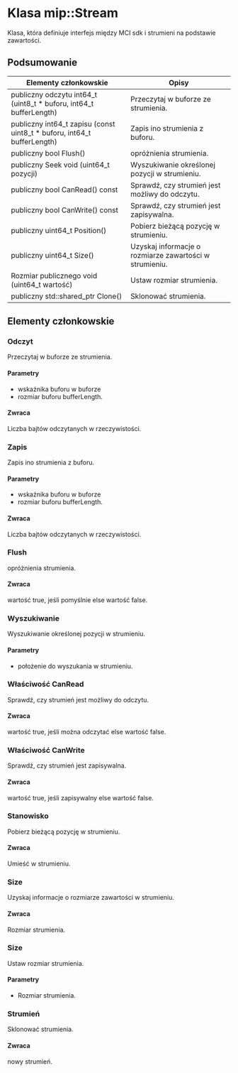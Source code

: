 # <a name="class-mipstream"></a>Klasa mip::Stream 
Klasa, która definiuje interfejs między MCI sdk i strumieni na podstawie zawartości.
  
## <a name="summary"></a>Podsumowanie
 Elementy członkowskie                        | Opisy                                
--------------------------------|---------------------------------------------
publiczny odczytu int64_t (uint8_t * buforu, int64_t bufferLength)  |  Przeczytaj w buforze ze strumienia.
publiczny int64_t zapisu (const uint8_t * buforu, int64_t bufferLength)  |  Zapis ino strumienia z buforu.
publiczny bool Flush()  |  opróżnienia strumienia.
publiczny Seek void (uint64_t pozycji)  |  Wyszukiwanie określonej pozycji w strumieniu.
publiczny bool CanRead() const  |  Sprawdź, czy strumień jest możliwy do odczytu.
publiczny bool CanWrite() const  |  Sprawdź, czy strumień jest zapisywalna.
publiczny uint64_t Position()  |  Pobierz bieżącą pozycję w strumieniu.
publiczny uint64_t Size()  |  Uzyskaj informacje o rozmiarze zawartości w strumieniu.
Rozmiar publicznego void (uint64_t wartość)  |  Ustaw rozmiar strumienia.
publiczny std::shared_ptr<Stream> Clone()  |  Sklonować strumienia.
  
## <a name="members"></a>Elementy członkowskie
  
### <a name="read"></a>Odczyt
Przeczytaj w buforze ze strumienia.
  
#### <a name="parameters"></a>Parametry
* wskaźnika buforu w buforze 
* rozmiar buforu bufferLength. 
  
#### <a name="returns"></a>Zwraca
Liczba bajtów odczytanych w rzeczywistości.
  
### <a name="write"></a>Zapis
Zapis ino strumienia z buforu.
  
#### <a name="parameters"></a>Parametry
* wskaźnika buforu w buforze 
* rozmiar buforu bufferLength. 
  
#### <a name="returns"></a>Zwraca
Liczba bajtów odczytanych w rzeczywistości.
  
### <a name="flush"></a>Flush
opróżnienia strumienia.
  
#### <a name="returns"></a>Zwraca
wartość true, jeśli pomyślnie else wartość false.
  
### <a name="seek"></a>Wyszukiwanie
Wyszukiwanie określonej pozycji w strumieniu.
  
#### <a name="parameters"></a>Parametry
* położenie do wyszukania w strumieniu.
  
### <a name="canread"></a>Właściwość CanRead
Sprawdź, czy strumień jest możliwy do odczytu.
  
#### <a name="returns"></a>Zwraca
wartość true, jeśli można odczytać else wartość false.
  
### <a name="canwrite"></a>Właściwość CanWrite
Sprawdź, czy strumień jest zapisywalna.
  
#### <a name="returns"></a>Zwraca
wartość true, jeśli zapisywalny else wartość false.
  
### <a name="position"></a>Stanowisko
Pobierz bieżącą pozycję w strumieniu.
  
#### <a name="returns"></a>Zwraca
Umieść w strumieniu.
  
### <a name="size"></a>Size
Uzyskaj informacje o rozmiarze zawartości w strumieniu.
  
#### <a name="returns"></a>Zwraca
Rozmiar strumienia.
  
### <a name="size"></a>Size
Ustaw rozmiar strumienia.
  
#### <a name="parameters"></a>Parametry
* Rozmiar strumienia.
  
### <a name="stream"></a>Strumień
Sklonować strumienia.
  
#### <a name="returns"></a>Zwraca
nowy strumień.